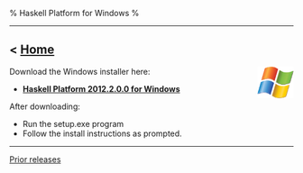 % Haskell Platform for Windows
%

-------------------------------
< [Home]
-------------------------------

[Home]: index.html

<img style="float:right;" src="images/windows.png" />
Download the Windows installer here:

* **<a href="http://lambda.haskell.org/platform/download/2012.2.0.0/HaskellPlatform-2012.2.0.0-setup.exe" onClick="javascript: pageTracker._trackPageview('/downloads/windows'); ">Haskell Platform 2012.2.0.0 for Windows</a>**


After downloading:

* Run the setup.exe program
* Follow the install instructions as prompted.

--------

[Prior releases](prior.html)

